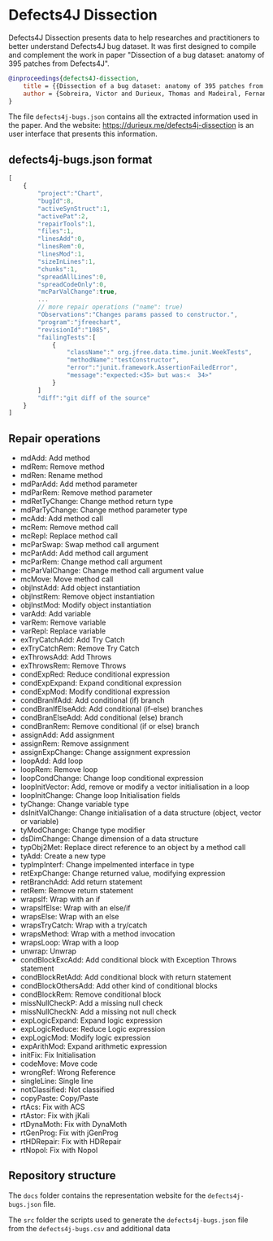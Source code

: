 # Defects4J Dissection

Defects4J Dissection presents data to help researches and practitioners to better understand Defects4J bug dataset. 
It was first designed to compile and complement the work in paper "Dissection of a bug dataset: anatomy of 395 patches from Defects4J".

```bibtex
@inproceedings{defects4J-dissection,
    title = {{Dissection of a bug dataset: anatomy of 395 patches from Defects4J}},
    author = {Sobreira, Victor and Durieux, Thomas and Madeiral, Fernanda and Monperrus, Martin and Maia, Marcelo A.}
}
```

The file `defects4j-bugs.json` contains all the extracted information used in the paper.
And the website: https://durieux.me/defects4j-dissection is an user interface that presents this information.

## defects4j-bugs.json format

```js
[
	{
		"project":"Chart",
		"bugId":8,
		"activeSynStruct":1,
		"activePat":2,
		"repairTools":1,
		"files":1,
		"linesAdd":0,
		"linesRem":0,
		"linesMod":1,
		"sizeInLines":1,
		"chunks":1,
		"spreadAllLines":0,
		"spreadCodeOnly":0,
		"mcParValChange":true,
		... 
		// more repair operations ("name": true)
		"Observations":"Changes params passed to constructor.",
		"program":"jfreechart",
		"revisionId":"1085",
		"failingTests":[
			{
				"className":" org.jfree.data.time.junit.WeekTests",
				"methodName":"testConstructor",
				"error":"junit.framework.AssertionFailedError",
				"message":"expected:<35> but was:<	34>"
			}
		]
		"diff":"git diff of the source"
	}
]
```

## Repair operations

 * mdAdd: Add method
 * mdRem: Remove method
 * mdRen: Rename method
 * mdParAdd: Add method parameter
 * mdParRem: Remove method parameter
 * mdRetTyChange: Change method return type
 * mdParTyChange: Change method parameter type
 * mcAdd: Add method call
 * mcRem: Remove method call
 * mcRepl: Replace method call
 * mcParSwap: Swap method call argument
 * mcParAdd: Add method call argument
 * mcParRem: Change method call argument
 * mcParValChange: Change method call argument value
 * mcMove: Move method call
 * objInstAdd: Add object instantiation
 * objInstRem: Remove object instantiation
 * objInstMod: Modify object instantiation
 * varAdd: Add variable
 * varRem: Remove variable
 * varRepl: Replace variable
 * exTryCatchAdd: Add Try Catch
 * exTryCatchRem: Remove Try Catch
 * exThrowsAdd: Add Throws
 * exThrowsRem: Remove Throws
 * condExpRed: Reduce conditional expression
 * condExpExpand: Expand conditional expression
 * condExpMod: Modify conditional expression
 * condBranIfAdd: Add conditional (if) branch
 * condBranIfElseAdd: Add conditional (if-else) branches
 * condBranElseAdd: Add conditional (else) branch
 * condBranRem: Remove conditional (if or else) branch
 * assignAdd: Add assignment
 * assignRem: Remove assignment
 * assignExpChange: Change assignment expression
 * loopAdd: Add loop
 * loopRem: Remove loop
 * loopCondChange: Change loop conditional expression
 * loopInitVector: Add, remove or modify a vector initialisation in a loop
 * loopInitChange: Change loop Initialisation fields
 * tyChange: Change variable type
 * dsInitValChange: Change initialisation of a data structure (object, vector or variable)
 * tyModChange: Change type modifier
 * dsDimChange: Change dimension of a data structure
 * typObj2Met: Replace direct reference to an object by a method call
 * tyAdd: Create a new type
 * typImpInterf: Change impelmented interface in type
 * retExpChange: Change returned value, modifying expression
 * retBranchAdd: Add return statement
 * retRem: Remove return statement
 * wrapsIf: Wrap with an if
 * wrapsIfElse: Wrap with an else/if
 * wrapsElse: Wrap with an else
 * wrapsTryCatch: Wrap with a try/catch
 * wrapsMethod: Wrap with a method invocation
 * wrapsLoop: Wrap with a loop
 * unwrap: Unwrap
 * condBlockExcAdd: Add conditional block with Exception Throws statement
 * condBlockRetAdd: Add conditional block with return statement
 * condBlockOthersAdd: Add other kind of conditional blocks
 * condBlockRem: Remove conditional block
 * missNullCheckP: Add a missing null check
 * missNullCheckN: Add a missing not null check
 * expLogicExpand: Expand logic expression
 * expLogicReduce: Reduce Logic expression
 * expLogicMod: Modify logic expression
 * expArithMod: Expand arithmetic expression
 * initFix: Fix Initialisation
 * codeMove: Move code
 * wrongRef: Wrong Reference
 * singleLine: Single line
 * notClassified: Not classified
 * copyPaste: Copy/Paste
 * rtAcs: Fix with ACS
 * rtAstor: Fix with jKali
 * rtDynaMoth: Fix with DynaMoth
 * rtGenProg: Fix with jGenProg
 * rtHDRepair: Fix with HDRepair
 * rtNopol: Fix with Nopol

## Repository structure

The `docs` folder contains the representation website for the `defects4j-bugs.json` file.

The `src` folder the scripts used to generate the `defects4j-bugs.json` file from the `defects4j-bugs.csv` and additional data

